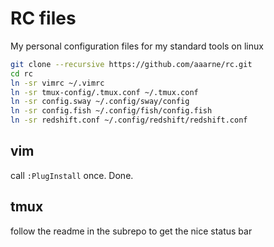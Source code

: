 # RC files
My personal configuration files for my standard tools on linux

```bash
git clone --recursive https://github.com/aaarne/rc.git
cd rc
ln -sr vimrc ~/.vimrc 
ln -sr tmux-config/.tmux.conf ~/.tmux.conf
ln -sr config.sway ~/.config/sway/config
ln -sr config.fish ~/.config/fish/config.fish
ln -sr redshift.conf ~/.config/redshift/redshift.conf
```

## vim

call `:PlugInstall` once. Done.

## tmux

follow the readme in the subrepo to get the nice status bar

